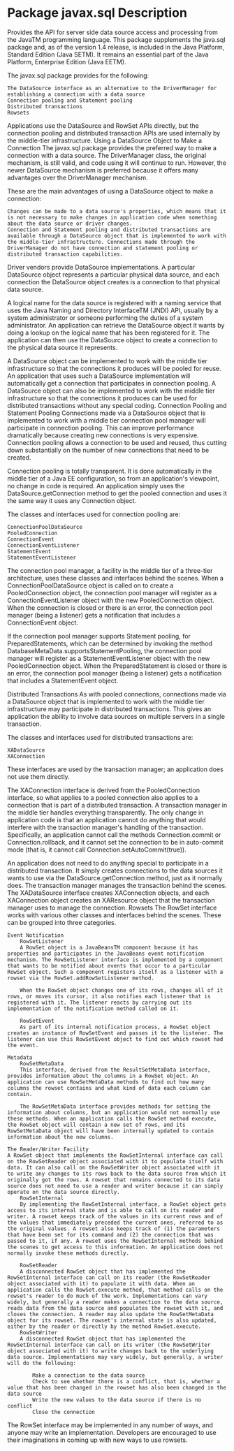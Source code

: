 # Package javax.sql Description

Provides the API for server side data source access and processing from the JavaTM programming language. This package supplements the java.sql package and, as of the version 1.4 release, is included in the Java Platform, Standard Edition (Java SETM). It remains an essential part of the Java Platform, Enterprise Edition (Java EETM).

The javax.sql package provides for the following:

    The DataSource interface as an alternative to the DriverManager for establishing a connection with a data source
    Connection pooling and Statement pooling
    Distributed transactions
    Rowsets 

Applications use the DataSource and RowSet APIs directly, but the connection pooling and distributed transaction APIs are used internally by the middle-tier infrastructure.
Using a DataSource Object to Make a Connection
The javax.sql package provides the preferred way to make a connection with a data source. The DriverManager class, the original mechanism, is still valid, and code using it will continue to run. However, the newer DataSource mechanism is preferred because it offers many advantages over the DriverManager mechanism.

These are the main advantages of using a DataSource object to make a connection:

    Changes can be made to a data source's properties, which means that it is not necessary to make changes in application code when something about the data source or driver changes.
    Connection and Statement pooling and distributed transactions are available through a DataSource object that is implemented to work with the middle-tier infrastructure. Connections made through the DriverManager do not have connection and statement pooling or distributed transaction capabilities. 

Driver vendors provide DataSource implementations. A particular DataSource object represents a particular physical data source, and each connection the DataSource object creates is a connection to that physical data source.

A logical name for the data source is registered with a naming service that uses the Java Naming and Directory InterfaceTM (JNDI) API, usually by a system administrator or someone performing the duties of a system administrator. An application can retrieve the DataSource object it wants by doing a lookup on the logical name that has been registered for it. The application can then use the DataSource object to create a connection to the physical data source it represents.

A DataSource object can be implemented to work with the middle tier infrastructure so that the connections it produces will be pooled for reuse. An application that uses such a DataSource implementation will automatically get a connection that participates in connection pooling. A DataSource object can also be implemented to work with the middle tier infrastructure so that the connections it produces can be used for distributed transactions without any special coding.
Connection Pooling and Statement Pooling
Connections made via a DataSource object that is implemented to work with a middle tier connection pool manager will participate in connection pooling. This can improve performance dramatically because creating new connections is very expensive. Connection pooling allows a connection to be used and reused, thus cutting down substantially on the number of new connections that need to be created.

Connection pooling is totally transparent. It is done automatically in the middle tier of a Java EE configuration, so from an application's viewpoint, no change in code is required. An application simply uses the DataSource.getConnection method to get the pooled connection and uses it the same way it uses any Connection object.

The classes and interfaces used for connection pooling are:

    ConnectionPoolDataSource
    PooledConnection
    ConnectionEvent
    ConnectionEventListener
    StatementEvent
    StatementEventListener 

The connection pool manager, a facility in the middle tier of a three-tier architecture, uses these classes and interfaces behind the scenes. When a ConnectionPoolDataSource object is called on to create a PooledConnection object, the connection pool manager will register as a ConnectionEventListener object with the new PooledConnection object. When the connection is closed or there is an error, the connection pool manager (being a listener) gets a notification that includes a ConnectionEvent object.

If the connection pool manager supports Statement pooling, for PreparedStatements, which can be determined by invoking the method DatabaseMetaData.supportsStatementPooling, the connection pool manager will register as a StatementEventListener object with the new PooledConnection object. When the PreparedStatement is closed or there is an error, the connection pool manager (being a listener) gets a notification that includes a StatementEvent object.

Distributed Transactions
As with pooled connections, connections made via a DataSource object that is implemented to work with the middle tier infrastructure may participate in distributed transactions. This gives an application the ability to involve data sources on multiple servers in a single transaction.

The classes and interfaces used for distributed transactions are:

    XADataSource
    XAConnection 

These interfaces are used by the transaction manager; an application does not use them directly.

The XAConnection interface is derived from the PooledConnection interface, so what applies to a pooled connection also applies to a connection that is part of a distributed transaction. A transaction manager in the middle tier handles everything transparently. The only change in application code is that an application cannot do anything that would interfere with the transaction manager's handling of the transaction. Specifically, an application cannot call the methods Connection.commit or Connection.rollback, and it cannot set the connection to be in auto-commit mode (that is, it cannot call Connection.setAutoCommit(true)).

An application does not need to do anything special to participate in a distributed transaction. It simply creates connections to the data sources it wants to use via the DataSource.getConnection method, just as it normally does. The transaction manager manages the transaction behind the scenes. The XADataSource interface creates XAConnection objects, and each XAConnection object creates an XAResource object that the transaction manager uses to manage the connection.
Rowsets
The RowSet interface works with various other classes and interfaces behind the scenes. These can be grouped into three categories.

    Event Notification
        RowSetListener
        A RowSet object is a JavaBeansTM component because it has properties and participates in the JavaBeans event notification mechanism. The RowSetListener interface is implemented by a component that wants to be notified about events that occur to a particular RowSet object. Such a component registers itself as a listener with a rowset via the RowSet.addRowSetListener method.

        When the RowSet object changes one of its rows, changes all of it rows, or moves its cursor, it also notifies each listener that is registered with it. The listener reacts by carrying out its implementation of the notification method called on it.

        RowSetEvent
        As part of its internal notification process, a RowSet object creates an instance of RowSetEvent and passes it to the listener. The listener can use this RowSetEvent object to find out which rowset had the event. 

    Metadata
        RowSetMetaData
        This interface, derived from the ResultSetMetaData interface, provides information about the columns in a RowSet object. An application can use RowSetMetaData methods to find out how many columns the rowset contains and what kind of data each column can contain.

        The RowSetMetaData interface provides methods for setting the information about columns, but an application would not normally use these methods. When an application calls the RowSet method execute, the RowSet object will contain a new set of rows, and its RowSetMetaData object will have been internally updated to contain information about the new columns.

    The Reader/Writer Facility
    A RowSet object that implements the RowSetInternal interface can call on the RowSetReader object associated with it to populate itself with data. It can also call on the RowSetWriter object associated with it to write any changes to its rows back to the data source from which it originally got the rows. A rowset that remains connected to its data source does not need to use a reader and writer because it can simply operate on the data source directly.
        RowSetInternal
        By implementing the RowSetInternal interface, a RowSet object gets access to its internal state and is able to call on its reader and writer. A rowset keeps track of the values in its current rows and of the values that immediately preceded the current ones, referred to as the original values. A rowset also keeps track of (1) the parameters that have been set for its command and (2) the connection that was passed to it, if any. A rowset uses the RowSetInternal methods behind the scenes to get access to this information. An application does not normally invoke these methods directly.

        RowSetReader
        A disconnected RowSet object that has implemented the RowSetInternal interface can call on its reader (the RowSetReader object associated with it) to populate it with data. When an application calls the RowSet.execute method, that method calls on the rowset's reader to do much of the work. Implementations can vary widely, but generally a reader makes a connection to the data source, reads data from the data source and populates the rowset with it, and closes the connection. A reader may also update the RowSetMetaData object for its rowset. The rowset's internal state is also updated, either by the reader or directly by the method RowSet.execute.
        RowSetWriter
        A disconnected RowSet object that has implemented the RowSetInternal interface can call on its writer (the RowSetWriter object associated with it) to write changes back to the underlying data source. Implementations may vary widely, but generally, a writer will do the following:

            Make a connection to the data source
            Check to see whether there is a conflict, that is, whether a value that has been changed in the rowset has also been changed in the data source
            Write the new values to the data source if there is no conflict
            Close the connection 

The RowSet interface may be implemented in any number of ways, and anyone may write an implementation. Developers are encouraged to use their imaginations in coming up with new ways to use rowsets.
